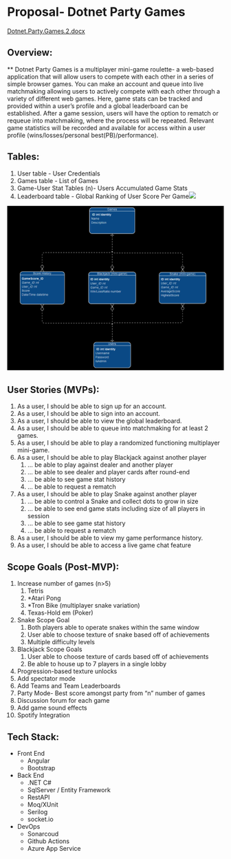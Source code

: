 # **Proposal-** Dotnet Party Games
[Dotnet.Party.Games.2.docx](https://github.com/210628-UTA-NET/P2-Dotnet-Party-Games/files/6903590/Dotnet.Party.Games.2.docx)
## **Overview:**
**	Dotnet Party Games is a multiplayer mini-game roulette- a web-based application that will allow users to compete with each other in a series of simple browser games. You can make an account and queue into live matchmaking allowing users to actively compete with each other through a variety of different web games. Here, game stats can be tracked and provided within a user’s profile and a global leaderboard can be established. After a game session, users will have the option to rematch or requeue into matchmaking, where the process will be repeated. Relevant game statistics will be recorded and available for access within a user profile (wins/losses/personal best(PB)/performance).
## **Tables:**
1. User table - User Credentials
1. Games table - List of Games
1. Game-User Stat Tables (n)- Users Accumulated Game Stats
1. Leaderboard table - Global Ranking of User Score Per Game![](Aspose.Words.fa931c7b-81a0-46f8-9bc1-4928c10d63da.001.png)
<img src="https://raw.githubusercontent.com/210628-UTA-NET/P2-Dotnet-Party-Games/main/capture.png"/>

##

## **User Stories (MVPs):**
1. As a user, I should be able to sign up for an account.
1. As a user, I should be able to sign into an account.
1. As a user, I should be able to view the global leaderboard.
1. As a user, I should be able to queue into matchmaking for at least 2 games.
1. As a user, I should be able to play a randomized functioning multiplayer mini-game.
1. As a user, I should be able to play Blackjack against another player
   1. … be able to play against dealer and another player
   1. … be able to see dealer and player cards after round-end
   1. … be able to see game stat history
   1. … be able to request a rematch
1. As a user, I should be able to play Snake against another player
   1. … be able to control a Snake and collect dots to grow in size
   1. … be able to see end game stats including size of all players in session
   1. ... be able to see game stat history
   1. ... be able to request a rematch
1. As a user, I should be able to view my game performance history.
1. As a user, I should be able to access a live game chat feature
## **Scope Goals (Post-MVP):**
1. Increase number of games (n>5)
   1. Tetris
   1. \*Atari Pong
   1. \*Tron Bike (multiplayer snake variation)
   1. Texas-Hold em (Poker)
1. Snake Scope Goal
   1. Both players able to operate snakes within the same window 
   1. User able to choose texture of snake based off of achievements
   1. Multiple difficulty levels
1. Blackjack Scope Goals
   1. User able to choose texture of cards based off of achievements
   1. Be able to house up to 7 players in a single lobby
1. Progression-based texture unlocks
1. Add spectator mode
1. Add Teams and Team Leaderboards
1. Party Mode- Best score amongst party from “n” number of games
1. Discussion forum for each game
1. Add game sound effects
1. Spotify Integration

## **Tech Stack:**

- Front End
  - Angular
  - Bootstrap
- Back End
  - .NET C#
  - SqlServer / Entity Framework
  - RestAPI
  - Moq/XUnit
  - Serilog
  - socket.io
- DevOps
  - Sonarcoud
  - Github Actions
  - Azure App Service

